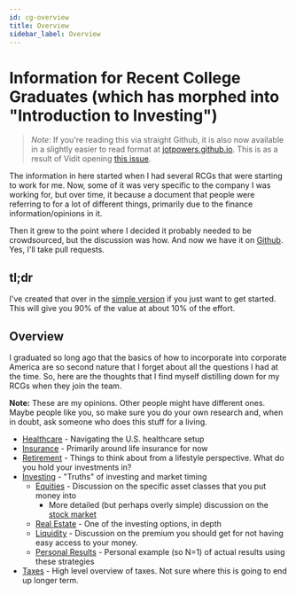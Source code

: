 ```yaml
---
id: cg-overview
title: Overview
sidebar_label: Overview
---
```

# Information for Recent College Graduates (which has morphed into "Introduction to Investing")

> *Note*:  If you're reading this via straight Github, it is also now available in a slightly easier to read format at [jotpowers.github.io](https://jotpowers.github.io/ds/docs/introduction).  This is as a result of Vidit opening [this issue](https://github.com/jotpowers/College-Grads/issues/1).


The information in here started when I had several RCGs that were starting to work for me.  Now, some of it was very specific to the company I was working for, but over time, it because a document that people were referring to for a lot of different things, primarily due to the finance information/opinions in it.

Then it grew to the point where I decided it probably needed to be crowdsourced, but the discussion was how.  And now we have it on [Github](https://github.com/jotpowers/College-Grads).  Yes, I'll take pull requests.  

## tl;dr
I've created that over in the [simple version](simple.md) if you just want to get started.  This will give you 90% of the value at about 10% of the effort.

## Overview
I graduated so long ago that the basics of how to incorporate into corporate America are so second nature that I forget about all the questions I had at the time.  So, here are the thoughts that I find myself distilling down for my RCGs when they join the team.

**Note:** These are my opinions.  Other people might have different ones.  Maybe people like you, so make sure you do your own research and, when in doubt, ask someone who does this stuff for a living.

* [Healthcare](healthcare.md) - Navigating the U.S. healthcare setup
* [Insurance](insurance.md) - Primarily around life insurance for now
* [Retirement](retirement.md) - Things to think about from a lifestyle perspective.  What do you hold your investments in?
* [Investing](investing.md) - "Truths" of investing and market timing
  * [Equities](equities.md) - Discussion on the specific asset classes that you put money into 
     * More detailed (but perhaps overly simple) discussion on the [stock market](stock-market.md)
  * [Real Estate](realestate.md) - One of the investing options, in depth
  * [Liquidity](liquidity.md) - Discussion on the premium you should get for not having easy access to your money.
  * [Personal Results](results.md) - Personal example (so N=1) of actual results using these strategies
* [Taxes](Taxes/taxes.md) - High level overview of taxes.  Not sure where this is going to end up longer term.

